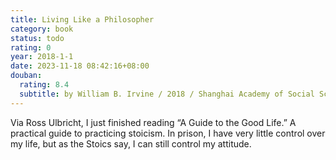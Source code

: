```yaml
---
title: Living Like a Philosopher
category: book
status: todo
rating: 0
year: 2018-1-1
date: 2023-11-18 08:42:16+08:00
douban:
  rating: 8.4
  subtitle: by William B. Irvine / 2018 / Shanghai Academy of Social Sciences Press
---
```


Via Ross Ulbricht, I just finished reading “A Guide to the Good Life.” A practical guide to practicing stoicism. In prison, I have very little control over my life, but as the Stoics say, I can still control my attitude.

